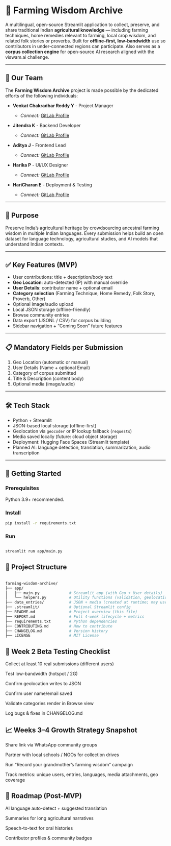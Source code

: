# 🌾 Farming Wisdom Archive

A multilingual, open-source Streamlit application to collect, preserve, and share traditional Indian **agricultural knowledge** — including farming techniques, home remedies relevant to farming, local crop wisdom, and related folk stories or proverbs. Built for **offline-first, low-bandwidth** use so contributors in under-connected regions can participate. Also serves as a **corpus collection engine** for open-source AI research aligned with the viswam.ai challenge.

---
## 👥 Our Team

The **Farming Wisdom Archive** project is made possible by the dedicated efforts of the following individuals:

* **Venkat Chakradhar Reddy Y** -  Project Manager
    * *Connect:* [GitLab Profile](https://code.swecha.org/ChakriYamasani)

* **Jitendra K** - Backend Developer
    * *Connect:* [GitLab Profile](https://code.swecha.org/jitendr21k)

* **Aditya J** - Frontend Lead
    * *Connect:* [GitLab Profile](https://code.swecha.org/Aditya_Tarun_J)

* **Harika P** - UI/UX Designer
    * *Connect:* [GitLab Profile](https://code.swecha.org/harika_putta)

* **HariCharan E** - Deployment & Testing
    * *Connect:* [GitLab Profile](https://code.swecha.org/HARICHARAN22)
---
## 🌟 Purpose

Preserve India’s agricultural heritage by crowdsourcing ancestral farming wisdom in multiple Indian languages. Every submission helps build an open dataset for language technology, agricultural studies, and AI models that understand Indian contexts.

---

## ✅ Key Features (MVP)

- User contributions: title + description/body text
- **Geo Location**: auto-detected (IP) with manual override
- **User Details**: contributor name + optional email
- **Category selection** (Farming Technique, Home Remedy, Folk Story, Proverb, Other)
- Optional image/audio upload
- Local JSON storage (offline-friendly)
- Browse community entries
- Data export (JSONL / CSV) for corpus building
- Sidebar navigation + “Coming Soon” future features

---

## 📋 Mandatory Fields per Submission

1. Geo Location (automatic or manual)
2. User Details (Name + optional Email)
3. Category of corpus submitted
4. Title & Description (content body)
5. Optional media (image/audio)

---

## 🛠 Tech Stack

- Python + Streamlit
- JSON-based local storage (offline-first)
- Geolocation via `geocoder` or IP lookup fallback (`requests`)
- Media saved locally (future: cloud object storage)
- Deployment: Hugging Face Spaces (Streamlit template)
- Planned AI: language detection, translation, summarization, audio transcription

---

## 🚀 Getting Started

### Prerequisites

Python 3.9+ recommended.

### Install

```bash
pip install -r requirements.txt
```

### Run

```bash

streamlit run app/main.py
```

## 📂 Project Structure

```bash

farming-wisdom-archive/
├── app/
│   ├── main.py             # Streamlit app (with Geo + User details)
│   └── helpers.py          # Utility functions (validation, geolocation helpers, etc.)
├── data_entries/           # JSON + media (created at runtime; may use /tmp on HF)
├── .streamlit/             # Optional Streamlit config
├── README.md               # Project overview (this file)
├── REPORT.md               # Full 4-week lifecycle + metrics
├── requirements.txt        # Python dependencies
├── CONTRIBUTING.md         # How to contribute
├── CHANGELOG.md            # Version history
├── LICENSE                 # MIT License
```

## 🧪 Week 2 Beta Testing Checklist
Collect at least 10 real submissions (different users)

Test low-bandwidth (hotspot / 2G)

Confirm geolocation writes to JSON

Confirm user name/email saved

Validate categories render in Browse view

Log bugs & fixes in CHANGELOG.md

## 📈 Weeks 3–4 Growth Strategy Snapshot
Share link via WhatsApp community groups

Partner with local schools / NGOs for collection drives

Run “Record your grandmother’s farming wisdom” campaign

Track metrics: unique users, entries, languages, media attachments, geo coverage

## 🔮 Roadmap (Post-MVP)
AI language auto-detect + suggested translation

Summaries for long agricultural narratives

Speech-to-text for oral histories

Contributor profiles & community badges
